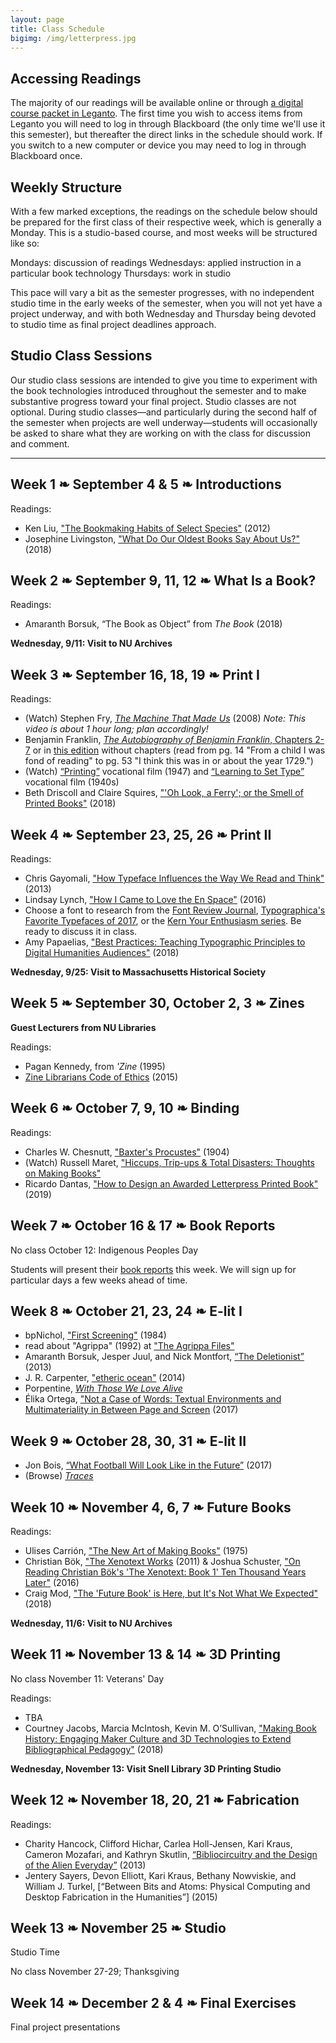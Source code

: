 ```yaml
---
layout: page
title: Class Schedule
bigimg: /img/letterpress.jpg
---
```


## Accessing Readings

The majority of our readings will be available online or through [a digital course packet in Leganto](). The first time you wish to access items from Leganto you will need to log in through Blackboard (the only time we'll use it this semester), but thereafter the direct links in the schedule should work. If you switch to a new computer or device you may need to log in through Blackboard once. 

## Weekly Structure

With a few marked exceptions, the readings on the schedule below should be prepared for the first class of their respective week, which is generally a Monday. This is a studio-based course, and most weeks will be structured like so:

Mondays: discussion of readings
Wednesdays: applied instruction in a particular book technology
Thursdays: work in studio

This pace will vary a bit as the semester progresses, with no independent studio time in the early weeks of the semester, when you will not yet have a project underway, and with both Wednesday and Thursday being devoted to studio time as final project deadlines approach. 

## Studio Class Sessions

Our studio class sessions are intended to give you time to experiment with the book technologies introduced throughout the semester and to make substantive progress toward your final project. Studio classes are not optional. During studio classes—and particularly during the second half of the semester when projects are well underway—students will occasionally be asked to share what they are working on with the class for discussion and comment. 

-----

## Week 1 &#10087; September 4 & 5 &#10087; Introductions

Readings:

+ Ken Liu, ["The Bookmaking Habits of Select Species"](http://www.lightspeedmagazine.com/fiction/the-bookmaking-habits-of-select-species/) (2012)
+ Josephine Livingston, ["What Do Our Oldest Books Say About Us?"](https://newrepublic.com/article/152111/oldest-books-say-us) (2018)

## Week 2 &#10087; September 9, 11, 12 &#10087; What Is a Book?

Readings:

+ Amaranth Borsuk, “The Book as Object” from *The Book* (2018)

**Wednesday, 9/11: Visit to NU Archives**

## Week 3 &#10087; September 16, 18, 19 &#10087; Print I

Readings:

+ (Watch) Stephen Fry, [*The Machine That Made Us*](http://www.veoh.com/watch/v18714625RMJnrG8x) (2008) *Note: This video is about 1 hour long; plan accordingly!*
+ Benjamin Franklin, [*The Autobiography of Benjamin Franklin*, Chapters 2-7](https://www.gutenberg.org/files/20203/20203-h/20203-h.htm#II) or in [this edition](https://northeastern.alma.exlibrisgroup.com/leganto/public/01NEU_INST/citation/9081705360001401?auth=SAML) without chapters (read from pg. 14 "From a child I was fond of reading" to pg. 53 "I think this was in or about the year 1729.")
+ (Watch) [“Printing”](https://youtu.be/bPCiWiLu-W4) vocational film (1947) and [“Learning to Set Type”](https://youtu.be/AHrLIVeH1KM) vocational film (1940s)
+ Beth Driscoll and Claire Squires, ["'Oh Look, a Ferry'; or the Smell of Printed Books"](https://www.theliftedbrow.com/liftedbrow/2018/10/24/oh-look-a-ferry-or-the-smell-of-paper-books-by-beth-driscoll-and-claire-squires) (2018)

## Week 4 &#10087; September 23, 25, 26 &#10087; Print II

Readings:

+ Chris Gayomali, ["How Typeface Influences the Way We Read and Think"](http://theweek.com/articles/463196/how-typeface-influences-way-read-think) (2013)
+ Lindsay Lynch, ["How I Came to Love the En Space"](http://www.theatlantic.com/technology/archive/2016/09/how-i-came-to-love-the-en-space/499337/) (2016)
+ Choose a font to research from the [Font Review Journal](http://fontreviewjournal.com/), [Typographica's Favorite Typefaces of 2017](https://typographica.org/features/our-favorite-typefaces-of-2017/), or the [Kern Your Enthusiasm series](http://hilobrow.com/tag/kern-enthusiasm/). Be ready to discuss it in class.
+ Amy Papaelias, ["Best Practices: Teaching Typographic Principles to Digital Humanities Audiences"](http://www.digitalhumanities.org/dhq/vol/12/4/000405/000405.html) (2018)

**Wednesday, 9/25: Visit to Massachusetts Historical Society**

## Week 5 &#10087; September 30, October 2, 3 &#10087; Zines

**Guest Lecturers from NU Libraries**

Readings: 

+ Pagan Kennedy, from *'Zine* (1995)
+ [Zine Librarians Code of Ethics](https://zinelibraries.info/code-of-ethics/) (2015)

## Week 6 &#10087; October 7, 9, 10 &#10087; Binding

Readings: 

+ Charles W. Chesnutt, ["Baxter's Procustes"](https://northeastern.alma.exlibrisgroup.com/leganto/public/01NEU_INST/citation/8893992610001401?auth=SAML) (1904)
+ (Watch) Russell Maret, ["Hiccups, Trip-ups & Total Disasters: Thoughts on Making Books"](https://www.youtube.com/watch?v=7uGrTOwUg0U&app=desktop)
+ Ricardo Dantas, ["How to Design an Awarded Letterpress Printed Book"](https://medium.com/swlh/design-process-production-of-an-awarded-letterpressed-book-733d4627966a) (2019)

## Week 7 &#10087; October 16 & 17 &#10087; Book Reports

No class October 12: Indigenous Peoples Day

Students will present their [book reports](/assignments/book-reports/) this week. We will sign up for particular days a few weeks ahead of time.

## Week 8 &#10087; October 21, 23, 24 &#10087; E-lit I

+ bpNichol, ["First Screening"](http://vispo.com/bp/index.htm) (1984)
+ read about "Agrippa" (1992) at ["The Agrippa Files"](http://agrippa.english.ucsb.edu/)
+ Amaranth Borsuk, Jesper Juul, and Nick Montfort, [“The Deletionist”](http://thedeletionist.com/) (2013)
+ J. R. Carpenter, ["etheric ocean"](http://luckysoap.com/ethericocean/) (2014)
+ Porpentine, [*With Those We Love Alive*](http://slimedaughter.com/games/twine/wtwla/)
+ Élika Ortega, ["Not a Case of Words: Textual Environments and Multimateriality in Between Page and Screen](http://electronicbookreview.com/essay/not-a-case-of-words-textual-environments-and-multimateriality-in-between-page-and-screen/) (2017)

## Week 9 &#10087; October 28, 30, 31 &#10087; E-lit II

+  Jon Bois, [“What Football Will Look Like in the Future”](https://www.sbnation.com/a/17776-football/) (2017)
+  (Browse) [*Traces*](http://openthresholds.org/home)

## Week 10 &#10087; November 4, 6, 7 &#10087; Future Books

Readings: 

+ Ulises Carrión, ["The New Art of Making Books"](http://www.reflexionesmarginales.com/biblioteca/15/Documentos/Ulises_Carrion:The_New_Art_of_Making_Books.pdf) (1975)
+ Christian Bök, ["The Xenotext Works](https://www.poetryfoundation.org/harriet/2011/04/the-xenotext-works) (2011) & Joshua Schuster, ["On Reading Christian Bök's 'The Xenotext: Book 1' Ten Thousand Years Later"](https://jacket2.org/reviews/reading-christian-boks-xenotext-book-1-ten-thousand-years-later) (2016)
+ Craig Mod, ["The 'Future Book' is Here, but It's Not What We Expected"](https://www.wired.com/story/future-book-is-here-but-not-what-we-expected/) (2018)

**Wednesday, 11/6: Visit to NU Archives**

## Week 11 &#10087; November 13 & 14 &#10087; 3D Printing

No class November 11: Veterans' Day

Readings: 

+ TBA
+ Courtney Jacobs, Marcia McIntosh, Kevin M. O’Sullivan, ["Making Book History: Engaging Maker Culture and 3D Technologies to Extend Bibliographical Pedagogy"](https://rbm.acrl.org/index.php/rbm/article/view/16984) (2018)

**Wednesday, November 13: Visit Snell Library 3D Printing Studio**

## Week 12 &#10087; November 18, 20, 21 &#10087; Fabrication

Readings: 

+ Charity Hancock, Clifford Hichar, Carlea Holl-Jensen, Kari Kraus, Cameron Mozafari, and Kathryn Skutlin, [“Bibliocircuitry and the Design of the Alien Everyday”](https://northeastern.alma.exlibrisgroup.com/leganto/public/01NEU_INST/citation/9006733760001401?auth=SAML) (2013)
+ Jentery Sayers, Devon Elliott, Kari Kraus, Bethany Nowviskie, and William J. Turkel, [“Between Bits and Atoms: Physical Computing and Desktop Fabrication in the Humanities”] (2015)

## Week 13 &#10087; November 25 &#10087; Studio

Studio Time

No class November 27-29; Thanksgiving

## Week 14 &#10087; December 2 & 4 &#10087; Final Exercises

Final project presentations